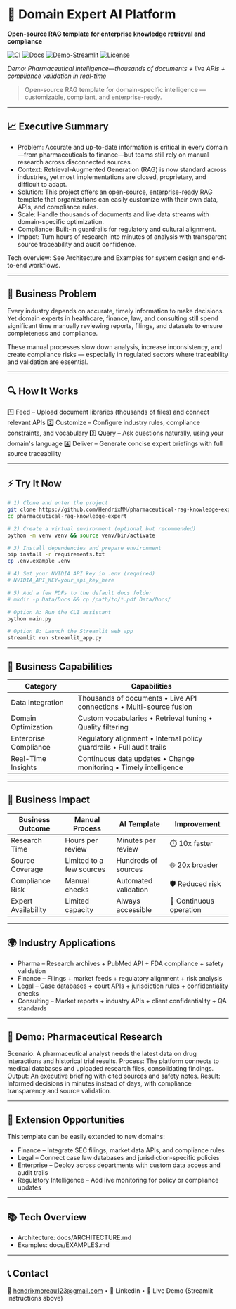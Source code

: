 # 🧠 Domain Expert AI Platform

**Open-source RAG template for enterprise knowledge retrieval and compliance**

[![CI](https://github.com/HendrixMM/pharmaceutical-rag-knowledge-expert/actions/workflows/tests.yml/badge.svg?branch=main)](https://github.com/HendrixMM/pharmaceutical-rag-knowledge-expert/actions/workflows/tests.yml)
[![Docs](https://github.com/HendrixMM/pharmaceutical-rag-knowledge-expert/actions/workflows/docs.yml/badge.svg?branch=main)](https://github.com/HendrixMM/pharmaceutical-rag-knowledge-expert/actions/workflows/docs.yml)
[![Demo-Streamlit](https://img.shields.io/badge/Demo-Streamlit-ff69b4)](#-try-it-now)
[![License](https://img.shields.io/github/license/HendrixMM/pharmaceutical-rag-knowledge-expert)](LICENSE)

_Demo: Pharmaceutical intelligence—thousands of documents + live APIs + compliance validation in real-time_

> Open-source RAG template for domain-specific intelligence — customizable, compliant, and enterprise-ready.

---

## 📈 Executive Summary

- Problem: Accurate and up-to-date information is critical in every domain—from pharmaceuticals to finance—but teams still rely on manual research across disconnected sources.
- Context: Retrieval-Augmented Generation (RAG) is now standard across industries, yet most implementations are closed, proprietary, and difficult to adapt.
- Solution: This project offers an open-source, enterprise-ready RAG template that organizations can easily customize with their own data, APIs, and compliance rules.
- Scale: Handle thousands of documents and live data streams with domain-specific optimization.
- Compliance: Built-in guardrails for regulatory and cultural alignment.
- Impact: Turn hours of research into minutes of analysis with transparent source traceability and audit confidence.

Tech overview: See Architecture and Examples for system design and end-to-end workflows.

---

## 🏢 Business Problem

Every industry depends on accurate, timely information to make decisions. Yet domain experts in healthcare, finance, law, and consulting still spend significant time manually reviewing reports, filings, and datasets to ensure completeness and compliance.

These manual processes slow down analysis, increase inconsistency, and create compliance risks — especially in regulated sectors where traceability and validation are essential.

---

## 🔍 How It Works

1️⃣ Feed – Upload document libraries (thousands of files) and connect relevant APIs
2️⃣ Customize – Configure industry rules, compliance constraints, and vocabulary
3️⃣ Query – Ask questions naturally, using your domain's language
4️⃣ Deliver – Generate concise expert briefings with full source traceability

---

## ⚡️ Try It Now

```bash
# 1) Clone and enter the project
git clone https://github.com/HendrixMM/pharmaceutical-rag-knowledge-expert.git
cd pharmaceutical-rag-knowledge-expert

# 2) Create a virtual environment (optional but recommended)
python -m venv venv && source venv/bin/activate

# 3) Install dependencies and prepare environment
pip install -r requirements.txt
cp .env.example .env

# 4) Set your NVIDIA API key in .env (required)
# NVIDIA_API_KEY=your_api_key_here

# 5) Add a few PDFs to the default docs folder
# mkdir -p Data/Docs && cp /path/to/*.pdf Data/Docs/

# Option A: Run the CLI assistant
python main.py

# Option B: Launch the Streamlit web app
streamlit run streamlit_app.py
```

---

## 🧩 Business Capabilities

| Category              | Capabilities                                                          |
| --------------------- | --------------------------------------------------------------------- |
| Data Integration      | Thousands of documents • Live API connections • Multi-source fusion   |
| Domain Optimization   | Custom vocabularies • Retrieval tuning • Quality filtering            |
| Enterprise Compliance | Regulatory alignment • Internal policy guardrails • Full audit trails |
| Real-Time Insights    | Continuous data updates • Change monitoring • Timely intelligence     |

---

## 🚀 Business Impact

| Business Outcome    | Manual Process           | AI Template          | Improvement             |
| ------------------- | ------------------------ | -------------------- | ----------------------- |
| Research Time       | Hours per review         | Minutes per review   | ⏱️ 10x faster           |
| Source Coverage     | Limited to a few sources | Hundreds of sources  | 🌐 20x broader          |
| Compliance Risk     | Manual checks            | Automated validation | 🛡️ Reduced risk         |
| Expert Availability | Limited capacity         | Always accessible    | 🔄 Continuous operation |

---

## 🌍 Industry Applications

- Pharma – Research archives + PubMed API + FDA compliance + safety validation
- Finance – Filings + market feeds + regulatory alignment + risk analysis
- Legal – Case databases + court APIs + jurisdiction rules + confidentiality checks
- Consulting – Market reports + industry APIs + client confidentiality + QA standards

---

## 💊 Demo: Pharmaceutical Research

Scenario: A pharmaceutical analyst needs the latest data on drug interactions and historical trial results.
Process: The platform connects to medical databases and uploaded research files, consolidating findings.
Output: An executive briefing with cited sources and safety notes.
Result: Informed decisions in minutes instead of days, with compliance transparency and source validation.

---

## 🧭 Extension Opportunities

This template can be easily extended to new domains:

- Finance – Integrate SEC filings, market data APIs, and compliance rules
- Legal – Connect case law databases and jurisdiction-specific policies
- Enterprise – Deploy across departments with custom data access and audit trails
- Regulatory Intelligence – Add live monitoring for policy or compliance updates

---

## 📚 Tech Overview

- Architecture: docs/ARCHITECTURE.md
- Examples: docs/EXAMPLES.md

---

## 📞 Contact

📧 hendrixmoreau123@gmail.com • 💼 LinkedIn • 🔗 Live Demo (Streamlit instructions above)
